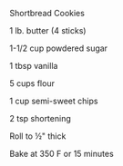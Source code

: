Shortbread Cookies

1 lb. butter (4 sticks)

1-1/2 cup powdered sugar

1 tbsp vanilla

5 cups flour

1 cup semi-sweet chips

2 tsp shortening



Roll to ½" thick

Bake at 350 F or 15 minutes